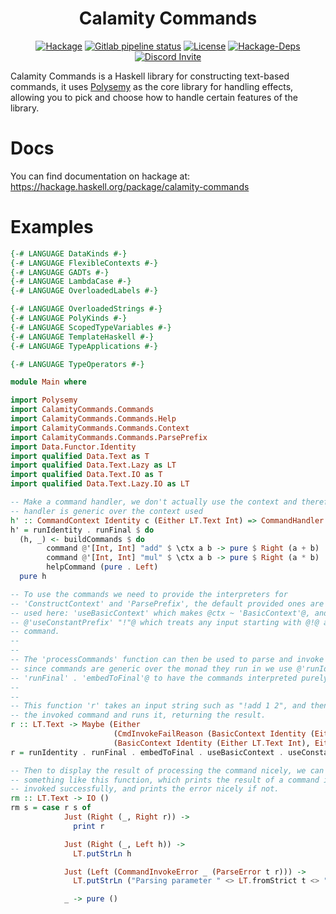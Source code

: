 <h1 align="center">Calamity Commands</h1>

<p align="center">
  <a href="https://hackage.haskell.org/package/calamity-commands"><img src="https://img.shields.io/hackage/v/calamity-commands" alt="Hackage"></a>
  <a href="https://gitlab.com/simmsb/calamity/pipelines"><img src="https://img.shields.io/gitlab/pipeline/simmsb/calamity" alt="Gitlab pipeline status"></a>
  <a href="https://github.com/simmsb/calamity/blob/master/LICENSE"><img src="https://img.shields.io/github/license/simmsb/calamity" alt="License"></a>
  <a href="https://hackage.haskell.org/package/calamity"><img src="https://img.shields.io/hackage-deps/v/calamity" alt="Hackage-Deps"></a>
  <a href="https://discord.gg/NGCThCY"><img src="https://discord.com/api/guilds/754446998077178088/widget.png?style=shield" alt="Discord Invite"></a>
</p>

Calamity Commands is a Haskell library for constructing text-based commands, it
uses [Polysemy](https://hackage.haskell.org/package/polysemy) as the core
library for handling effects, allowing you to pick and choose how to handle
certain features of the library.

# Docs

You can find documentation on hackage at: https://hackage.haskell.org/package/calamity-commands

# Examples

``` haskell
{-# LANGUAGE DataKinds #-}
{-# LANGUAGE FlexibleContexts #-}
{-# LANGUAGE GADTs #-}
{-# LANGUAGE LambdaCase #-}
{-# LANGUAGE OverloadedLabels #-}

{-# LANGUAGE OverloadedStrings #-}
{-# LANGUAGE PolyKinds #-}
{-# LANGUAGE ScopedTypeVariables #-}
{-# LANGUAGE TemplateHaskell #-}
{-# LANGUAGE TypeApplications #-}

{-# LANGUAGE TypeOperators #-}

module Main where

import Polysemy
import CalamityCommands.Commands
import CalamityCommands.Commands.Help
import CalamityCommands.Commands.Context
import CalamityCommands.Commands.ParsePrefix
import Data.Functor.Identity
import qualified Data.Text as T
import qualified Data.Text.Lazy as LT
import qualified Data.Text.IO as T
import qualified Data.Text.Lazy.IO as LT

-- Make a command handler, we don't actually use the context and therefore this
-- handler is generic over the context used
h' :: CommandContext Identity c (Either LT.Text Int) => CommandHandler Identity c (Either LT.Text Int)
h' = runIdentity . runFinal $ do
  (h, _) <- buildCommands $ do
        command @'[Int, Int] "add" $ \ctx a b -> pure $ Right (a + b)
        command @'[Int, Int] "mul" $ \ctx a b -> pure $ Right (a * b)
        helpCommand (pure . Left)
  pure h

-- To use the commands we need to provide the interpreters for
-- 'ConstructContext' and 'ParsePrefix', the default provided ones are being
-- used here: 'useBasicContext' which makes @ctx ~ 'BasicContext'@, and
-- @'useConstantPrefix' "!"@ which treats any input starting with @!@ as a
-- command.
--
--
-- The 'processCommands' function can then be used to parse and invoke commands,
-- since commands are generic over the monad they run in we use @'runIdentity' .
-- 'runFinal' . 'embedToFinal'@ to have the commands interpreted purely.
--
--
-- This function 'r' takes an input string such as "!add 1 2", and then looks up
-- the invoked command and runs it, returning the result.
r :: LT.Text -> Maybe (Either
                       (CmdInvokeFailReason (BasicContext Identity (Either LT.Text Int)))
                       (BasicContext Identity (Either LT.Text Int), Either LT.Text Int))
r = runIdentity . runFinal . embedToFinal . useBasicContext . useConstantPrefix "!" . processCommands h'

-- Then to display the result of processing the command nicely, we can use a
-- something like this function, which prints the result of a command if one was
-- invoked successfully, and prints the error nicely if not.
rm :: LT.Text -> IO ()
rm s = case r s of
            Just (Right (_, Right r)) ->
              print r

            Just (Right (_, Left h)) ->
              LT.putStrLn h

            Just (Left (CommandInvokeError _ (ParseError t r))) ->
              LT.putStrLn ("Parsing parameter " <> LT.fromStrict t <> " failed with reason: " <> r)

            _ -> pure ()
```

